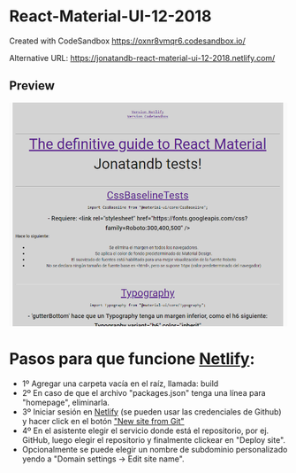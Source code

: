 # React-Material-UI-12-2018
Created with CodeSandbox https://oxnr8vmqr6.codesandbox.io/

Alternative URL: https://jonatandb-react-material-ui-12-2018.netlify.com/

## Preview
[![Jonatandb](preview.png?raw=true "React-Material-UI-12-2018")](https://jonatandb-react-material-ui-12-2018.netlify.com/)

# Pasos para que funcione [Netlify](https://www.netlify.com):
- 1º Agregar una carpeta vacía en el raíz, llamada: build 
- 2º En caso de que el archivo "packages.json" tenga una línea para "homepage", eliminarla.
- 3º Iniciar sesión en [Netlify](https://www.netlify.com) (se pueden usar las credenciales de Github) y hacer click en el botón ["New site from Git"](https://app.netlify.com/start)
- 4º En el asistente elegir el servicio donde está el repositorio, por ej. GitHub, luego elegir el repositorio y finalmente clickear en "Deploy site".
- Opcionalmente se puede elegir un nombre de subdominio personalizado yendo a "Domain settings -> Edit site name".
